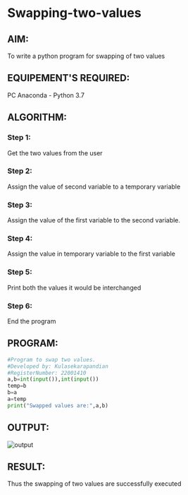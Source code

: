 # Swapping-two-values
## AIM:
To write a python program for swapping of two values
## EQUIPEMENT'S REQUIRED: 
PC
Anaconda - Python 3.7
## ALGORITHM: 
### Step 1:
Get the two values from the user
### Step 2: 
Assign the value of second variable to a temporary variable 
### Step 3: 
Assign the value of the first variable to the second variable.
### Step 4:  
Assign the value in temporary variable to the first variable
### Step 5: 
Print both the values it would be interchanged
### Step 6: 
End the program
## PROGRAM:
```python
#Program to swap two values.
#Developed by: Kulasekarapandian
#RegisterNumber: 22001410
a,b=int(input()),int(input())
temp=b
b=a
a=temp
print("Swapped values are:",a,b)
```

## OUTPUT:
![output](/outputswap.png)


## RESULT:
Thus the swapping of two values are successfully executed



